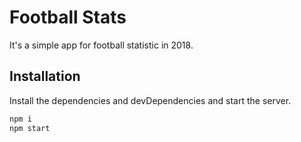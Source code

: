 # Football Stats

It's a simple app for football statistic in 2018.

## Installation

Install the dependencies and devDependencies and start the server.

```sh
npm i
npm start
```
